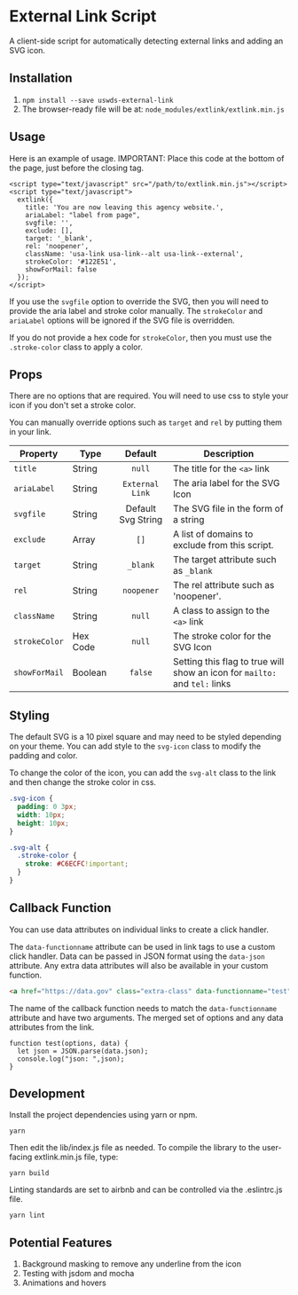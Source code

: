 # External Link Script
A client-side script for automatically detecting external links and adding an SVG icon.

## Installation

1. `npm install --save uswds-external-link`
2. The browser-ready file will be at: `node_modules/extlink/extlink.min.js`

## Usage

Here is an example of usage. IMPORTANT: Place this code at the bottom of the page, just before the closing </body> tag.
```
<script type="text/javascript" src="/path/to/extlink.min.js"></script>
<script type="text/javascript">
  extlink({
    title: 'You are now leaving this agency website.',
    ariaLabel: "label from page",
    svgfile: '',
    exclude: [],
    target: '_blank',
    rel: 'noopener',
    className: 'usa-link usa-link--alt usa-link--external',
    strokeColor: '#122E51',
    showForMail: false
  });
</script>
```

If you use the `svgfile` option to override the SVG, then you will need to provide the aria label and stroke color manually.  The `strokeColor` and `ariaLabel` options will be ignored if the SVG file is overridden.

If you do not provide a hex code for `strokeColor`, then you must use the `.stroke-color` class to apply a color.

## Props

There are no options that are required.  You will need to use css to style your icon if you don't set a stroke color. 

You can manually override options such as `target` and `rel` by putting them in your link.

| Property               | Type     |      Default       | Description                                                            |
|------------------------|----------|:------------------:|------------------------------------------------------------------------|
| `title`      | String   |       `null`       | The title for the `<a>` link                                           |
| `ariaLabel`          | String   |  `External Link`   | The aria label for the SVG Icon                                        |
| `svgfile`          | String   | Default Svg String | The SVG file in the form of a string                                   |
| `exclude`           | Array    |        `[]`        | A list of domains to exclude from this script.                         |
| `target`            | String   |      `_blank`      | The target attribute such as `_blank`                                  |
| `rel`        | String   |     `noopener`     | The rel attribute such as 'noopener'.                                  |
| `className`           | String   |       `null`       | A class to assign to the `<a>` link                                    |
| `strokeColor`   | Hex Code |        `null`        | The stroke color for the SVG Icon                                      |
| `showForMail`       | Boolean  |          `false`          | Setting this flag to true will show an icon for `mailto:` and `tel:` links |


## Styling

The default SVG is a 10 pixel square and may need to be styled depending on your theme.  You can add style to the `svg-icon` class to modify the padding and color.

To change the color of the icon, you can add the `svg-alt` class to the link and then change the stroke color in css.

```scss
.svg-icon {
  padding: 0 3px;
  width: 10px;
  height: 10px;
}

.svg-alt {
  .stroke-color {
    stroke: #C6ECFC!important;
  }
}
```

## Callback Function

You can use data attributes on individual links to create a click handler.

The `data-functionname` attribute can be used in link tags to use a custom click handler.  Data can be passed in JSON format using the `data-json` attribute.  Any extra data attributes will also be available in your custom function.

```HTML
<a href="https://data.gov" class="extra-class" data-functionname="test" data-json='{"type": "page", "id": 1, "color": "#FF0000"}' data-extra="more data">
```

The name of the callback function needs to match the `data-functionname` attribute and have two arguments.  The merged set of options and any data attributes from the link.
```JS
function test(options, data) {
  let json = JSON.parse(data.json);
  console.log("json: ",json);
}
```

## Development

Install the project dependencies using yarn or npm.

```
yarn
```

Then edit the lib/index.js file as needed. To compile the library to the user-facing extlink.min.js file, type:

```
yarn build
```

Linting standards are set to airbnb and can be controlled via the .eslintrc.js file.

```
yarn lint
```

## Potential Features

1. Background masking to remove any underline from the icon
2. Testing with jsdom and mocha
3. Animations and hovers
